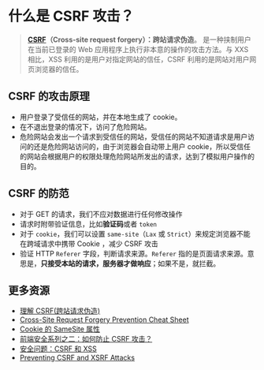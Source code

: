# 什么是 CSRF 攻击？

> **[CSRF](https://zh.wikipedia.org/wiki/%E8%B7%A8%E7%AB%99%E8%AF%B7%E6%B1%82%E4%BC%AA%E9%80%A0)（Cross-site request forgery）：跨站请求伪造**。 是一种挟制用户在当前已登录的 Web 应用程序上执行非本意的操作的攻击方法。与 XXS 相比，XSS 利用的是用户对指定网站的信任，CSRF 利用的是网站对用户网页浏览器的信任。

## CSRF 的攻击原理

- 用户登录了受信任的网站，并在本地生成了 cookie。
- 在不退出登录的情况下，访问了危险网站。
- 危险网站会发出一个请求到受信任的网站，受信任的网站不知道请求是用户访问的还是危险网站访问的，由于浏览器会自动带上用户 cookie，所以受信任的网站会根据用户的权限处理危险网站所发出的请求，达到了模拟用户操作的目的。

## CSRF 的防范

- 对于 GET 的请求，我们不应对数据进行任何修改操作
- 请求时附带验证信息，比如**验证码**或者 `token`
- 对于 `cookie`，我们可以设置 `same-site`（`Lax` 或 `Strict`）来规定浏览器不能在跨域请求中携带 Cookie ，减少 CSRF 攻击
- 验证 HTTP `Referer` 字段，判断请求来源。`Referer` 指的是页面请求来源。意思是，**只接受本站的请求，服务器才做响应**；如果不是，就拦截。

## 更多资源

- [理解 CSRF(跨站请求伪造)](https://github.com/pillarjs/understanding-csrf/blob/master/README_zh.md)
- [Cross-Site Request Forgery Prevention Cheat Sheet](https://cheatsheetseries.owasp.org/cheatsheets/Cross-Site_Request_Forgery_Prevention_Cheat_Sheet.html)
- [Cookie 的 SameSite 属性](http://www.ruanyifeng.com/blog/2019/09/cookie-samesite.html)
- [前端安全系列之二：如何防止 CSRF 攻击？](https://juejin.cn/post/6844903689702866952)
- [安全问题：CSRF 和 XSS](https://github.com/poetries/FE-Interview-Questions/blob/master/%E5%AE%89%E5%85%A8%E9%97%AE%E9%A2%98%EF%BC%9ACSRF%E5%92%8CXSS.md)
- [Preventing CSRF and XSRF Attacks](https://blog.codinghorror.com/preventing-csrf-and-xsrf-attacks/)
